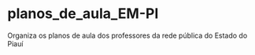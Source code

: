 # planos_de_aula_EM-PI
Organiza os planos de aula dos professores da rede pública do Estado do Piauí
